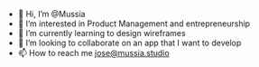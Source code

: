 - 👋 Hi, I’m @Mussia
- 👀 I’m interested in Product Management and entrepreneurship
- 🌱 I’m currently learning to design wireframes
- 💞️ I’m looking to collaborate on an app that I want to develop
- 📫 How to reach me jose@mussia.studio

